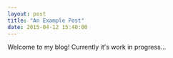 ```yaml
---
layout: post
title: "An Example Post"
date: 2015-04-12 15:40:00
---
```


Welcome to my blog! Currently it's work in progress...
